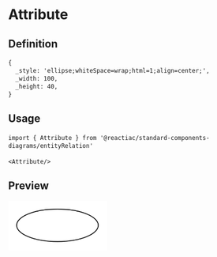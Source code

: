 # Attribute

## Definition

```
{
  _style: 'ellipse;whiteSpace=wrap;html=1;align=center;',
  _width: 100,
  _height: 40,
}
```

## Usage

```
import { Attribute } from '@reactiac/standard-components-diagrams/entityRelation'

<Attribute/>
```

## Preview

<img src="./attribute.png" width="200"/>
